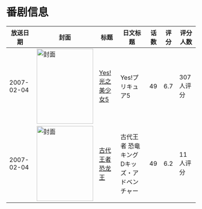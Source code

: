 # 番剧信息

|放送日期|封面|标题|日文标题|话数|评分|评分人数|
|---|---|---|---|---|---|---|
|2007-02-04|<img src="https://lain.bgm.tv/pic/cover/c/ff/cd/15007_7iU6M.jpg" alt="封面" style="width:150px;height:200px;object-fit:cover;">|[Yes! 光之美少女5](https://bangumi.tv/subject/15007)|Yes!プリキュア5|49|6.7|307人评分|
|2007-02-04|<img src="https://lain.bgm.tv/pic/cover/c/ca/4c/142282_WdJQD.jpg" alt="封面" style="width:150px;height:200px;object-fit:cover;">|[古代王者 恐龙王](https://bangumi.tv/subject/142282)|古代王者 恐竜キング Dキッズ・アドベンチャー|49|6.2|11人评分|
